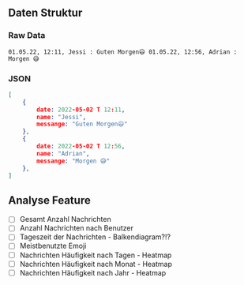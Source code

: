 ## Daten Struktur

### Raw Data
`
    01.05.22, 12:11, Jessi : Guten Morgen😃
    01.05.22, 12:56, Adrian : Morgen 😅
`

### JSON
```json
[
    {
        date: 2022-05-02 T 12:11,
        name: "Jessi",
        messange: "Guten Morgen😃" 
    },
    {
        date: 2022-05-02 T 12:56,
        name: "Adrian",
        messange: "Morgen 😅" 
    },
]
```

## Analyse Feature

- [ ] Gesamt Anzahl Nachrichten
- [ ] Anzahl Nachrichten nach Benutzer
- [ ] Tageszeit der Nachrichten - Balkendiagram?!?
- [ ] Meistbenutzte Emoji
- [ ] Nachrichten Häufigkeit nach Tagen - Heatmap
- [ ] Nachrichten Häufigkeit nach Monat - Heatmap
- [ ] Nachrichten Häufigkeit nach Jahr - Heatmap
